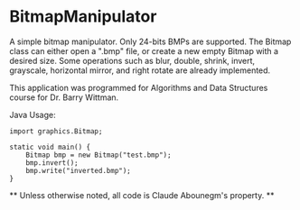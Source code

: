 # BitmapManipulator

A simple bitmap manipulator. Only 24-bits BMPs are supported. The Bitmap class can either open a ".bmp" file, 
or create a new empty Bitmap with a desired size. Some operations such as blur, double, shrink, invert,
grayscale, horizontal mirror, and right rotate are already implemented.

This application was programmed for Algorithms and Data Structures course for Dr. Barry Wittman.

Java Usage:
    
    import graphics.Bitmap;
    
    static void main() {
    	Bitmap bmp = new Bitmap("test.bmp");
    	bmp.invert();
    	bmp.write("inverted.bmp");
    }

** Unless otherwise noted, all code is Claude Abounegm's property. **
